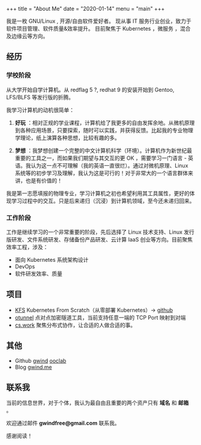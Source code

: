 +++
title = "About Me"
date = "2020-01-14"
menu = "main"
+++

我是一枚 GNU/Linux , 开源/自由软件爱好者。
现从事 IT 服务行业创业，致力于软件项目管理、软件质量&效率提升。
目前聚焦于 Kubernetes ，微服务 ，混合及边缘云等方向。

## 经历

### 学校阶段

从大学开始自学计算机。从 redflag 5 ?, redhat 9 的安装开始到 Gentoo, LFS/BLFS 等发行版的折腾。

我学习计算机的动机很简单：

1. **好玩** ：相对正规的学业课程，计算机给了我更多的自由发挥余地。从微机原理到各种应用场景，只要探索，随时可以实践，并获得反馈。比起我的专业物理学理论，纸上演算各种思想，比较有趣的多。

2. **梦想** ：我梦想创建一个完整的中文计算机科学（环境）。计算机作为新世纪最重要的工具之一，而如果我们期望与其交互的更 OK ，需要学习一门语言 - 英语。我认为这一点不可理解（我的英语一直很烂）。通过对微机原理、Linux 系统等的初步学习及理解，我认为这是可行的！对于非常大的一个语言群体来讲，也是有价值的！

我是第一志愿填报的物理专业，学习计算机之初也希望利用其工具属性，更好的体现学习过程中的交互。只是后来递归（沉浸）到计算机领域，至今还未递归回来。

### 工作阶段

工作是继续学习的一个非常重要的阶段，先后选择了 Linux 技术支持、Linux 发行版研发、文件系统研发、存储备份产品研发、云计算 IaaS 创业等方向。目前聚焦效率工程，涉及：

- 面向 Kubernetes 系统架构设计
- DevOps
- 软件研发效率、质量

## 项目

- [KFS](https://kfs.ooclab.com/) Kubernetes From Scratch（从零部署 Kubernetes）-> [github](https://github.com/ooclab/kfs)
- [otunnel](https://github.com/ooclab/otunnel) 点对点加密隧道工具，当前支持任意一端的 TCP Port 映射到对端
- [cs.work](https://cs.work/) 聚焦分布式协作，让合适的人做合适的事。

## 其他

- Github [gwind](https://github.com/gwind) [ooclab](https://github.com/ooclab)
- Blog [gwind.me](https://gwind.me/)

## 联系我

当前的信息世界，对于个体，我认为最自由且重要的两个资产只有 **域名** 和 **邮箱** 。

欢迎通过邮件 __gwindfree@gmail.com__ 联系我。

感谢阅读！

